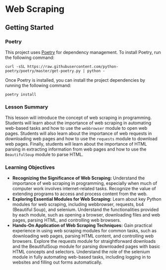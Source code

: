 # Web Scraping

## Getting Started

### Poetry

This project uses [Poetry](https://python-poetry.org/) for dependency management. To install Poetry, run the following
command:

```shell
curl -sSL https://raw.githubusercontent.com/python-poetry/poetry/master/get-poetry.py | python -
```

Once Poetry is installed, you can install the project dependencies by running the following command:

```shell
poetry install
```

### Lesson Summary

This lesson will introduce the concept of web scraping in programming. Students will learn about the importance of web
scraping in automating web-based tasks and how to use the `webbrowser` module to open web pages. Students will also
learn about the importance of web requests in downloading web pages and how to use the `requests` module to download web
pages. Finally, students will learn about the importance of HTML parsing in extracting information from web pages and
how to use the `BeautifulSoup` module to parse HTML.

### Learning Objectives
- **Recognizing the Significance of Web Scraping:** Understand the importance of web scraping in programming, especially
  when much of computer work involves internet-related tasks. Recognize the value of extending programs to access and
  process content from the web.
- **Exploring Essential Modules for Web Scraping:** Learn about key Python modules for web scraping, including
  webbrowser, requests, bs4 (Beautiful Soup), and selenium. Understand the functionalities provided by each module, such
  as opening a browser, downloading files and web pages, parsing HTML, and controlling web browsers.
- **Hands-On Application of Web Scraping Techniques:** Gain practical experience in using web scraping modules for
  common tasks, such as downloading web pages, parsing HTML content, and controlling web browsers. Explore the requests
  module for straightforward downloads and the BeautifulSoup module for parsing downloaded pages with basic HTML
  concepts and selectors. Understand the role of the selenium module in fully automating web-based tasks, including
  logging in to websites and filling out forms automatically.

